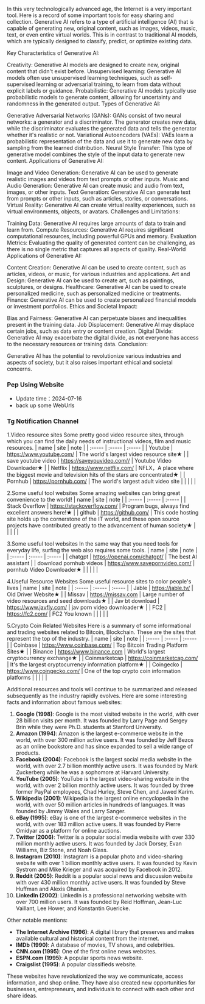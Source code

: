 In this very technologically advanced age, the Internet is a very important tool. Here is a record of some important tools for easy sharing and collection.
Generative AI refers to a type of artificial intelligence (AI) that is capable of generating new, original content, such as images, videos, music, text, or even entire virtual worlds. This is in contrast to traditional AI models, which are typically designed to classify, predict, or optimize existing data.

Key Characteristics of Generative AI:

Creativity: Generative AI models are designed to create new, original content that didn't exist before.
Unsupervised learning: Generative AI models often use unsupervised learning techniques, such as self-supervised learning or adversarial training, to learn from data without explicit labels or guidance.
Probabilistic: Generative AI models typically use probabilistic models to generate content, allowing for uncertainty and randomness in the generated output.
Types of Generative AI:

Generative Adversarial Networks (GANs): GANs consist of two neural networks: a generator and a discriminator. The generator creates new data, while the discriminator evaluates the generated data and tells the generator whether it's realistic or not.
Variational Autoencoders (VAEs): VAEs learn a probabilistic representation of the data and use it to generate new data by sampling from the learned distribution.
Neural Style Transfer: This type of generative model combines the style of the input data to generate new content.
Applications of Generative AI:

Image and Video Generation: Generative AI can be used to generate realistic images and videos from text prompts or other inputs.
Music and Audio Generation: Generative AI can create music and audio from text, images, or other inputs.
Text Generation: Generative AI can generate text from prompts or other inputs, such as articles, stories, or conversations.
Virtual Reality: Generative AI can create virtual reality experiences, such as virtual environments, objects, or avatars.
Challenges and Limitations:

Training Data: Generative AI requires large amounts of data to train and learn from.
Compute Resources: Generative AI requires significant computational resources, including powerful GPUs and memory.
Evaluation Metrics: Evaluating the quality of generated content can be challenging, as there is no single metric that captures all aspects of quality.
Real-World Applications of Generative AI:

Content Creation: Generative AI can be used to create content, such as articles, videos, or music, for various industries and applications.
Art and Design: Generative AI can be used to create art, such as paintings, sculptures, or designs.
Healthcare: Generative AI can be used to create personalized medicine, such as personalized medicine or treatments.
Finance: Generative AI can be used to create personalized financial models or investment portfolios.
Ethics and Societal Impact:

Bias and Fairness: Generative AI can perpetuate biases and inequalities present in the training data.
Job Displacement: Generative AI may displace certain jobs, such as data entry or content creation.
Digital Divide: Generative AI may exacerbate the digital divide, as not everyone has access to the necessary resources or training data.
Conclusion:

Generative AI has the potential to revolutionize various industries and aspects of society, but it also raises important ethical and societal concerns.
### Pep Using Website
* Update time：2024-07-16
* back up some WebUrls
### Tg Notification Channel
1.Video resource sites
Some pretty good video resource sites, through which you can find the daily needs of instructional videos, film and music resources.
| name | site | note |
| :----- | :----- | :----- |
| Youtube | https://www.youtube.com/ |  The world's largest video resource site★ |
| save youtube video | https://saveyouvideo.com// |  Youtube Video Downloader★ |
| Netflix |   https://www.netflix.com/ |   NFLX，A place where the biggest movie and television hits of the stars are concentrated★ | 
| Pornhub |   https://pornhub.com/  | The world's largest adult video site  | 
| | | |

2.Some useful tool websites
Some amazing websites can bring great convenience to the world!
| name | site | note |
| :----- | :----- | :----- |
| Stack Overflow | https://stackoverflow.com/ |  Program bugs, always find excellent answers here!★ |
| github |   https://github.com/ |   This code hosting site holds up the cornerstone of the IT world, and these open source projects have contributed greatly to the advancement of human society★ | 
| | | |

3.Some useful tool websites
In the same way that you need tools for everyday life, surfing the web also requires some tools.
| name | site | note |
| :----- | :----- | :----- |
| chatgpt |  https://openai.com/chatgpt/  | The best AI assistant  | 
| download pornhub videos |   https://www.savepornvideo.com/ |   pornhub Video Downloader★ | 
| | | |

4.Useful Resource Websites
Some useful resource sites to color people's lives
| name | site | note |
| :----- | :----- | :----- |
| Jable | https://jable.tv/ |  Old Driver Website★ |
| Missav |   https://missav.com |   Large number of video resources and seed downloads★ | 
| Jav bt download |  https://www.javfly.com/ | jav porn video downloader★  | 
| FC2 | https://fc2.com/ | FC2 You known |
| | | |

5.Crypto Coin Related Websites
Here is a summary of some informational and trading websites related to Bitcoin, Blockchain. These are the sites that represent the top of the industry.
| name | site | note |
| :----- | :----- | :----- |
| Coinbase | https://www.coinbase.com/ |  Top Bitcoin Trading Platform Sites★ |
| Binance |   https://www.binance.com |   World's largest cryptocurrency exchange★ | 
| Coinmarketcap |  https://coinmarketcap.com/ | It's the largest cryptocurrency information platform★  | 
| Coingecko | https://www.coingecko.com/ | One of the top crypto coin information platforms |
| | | |

Additional resources and tools will continue to be summarized and released subsequently as the industry rapidly evolves.
Here are some interesting facts and information about famous websites:

1. **Google (1998)**: Google is the most visited website in the world, with over 28 billion visits per month. It was founded by Larry Page and Sergey Brin while they were Ph.D. students at Stanford University.
2. **Amazon (1994)**: Amazon is the largest e-commerce website in the world, with over 300 million active users. It was founded by Jeff Bezos as an online bookstore and has since expanded to sell a wide range of products.
3. **Facebook (2004)**: Facebook is the largest social media website in the world, with over 2.7 billion monthly active users. It was founded by Mark Zuckerberg while he was a sophomore at Harvard University.
4. **YouTube (2005)**: YouTube is the largest video-sharing website in the world, with over 2 billion monthly active users. It was founded by three former PayPal employees, Chad Hurley, Steve Chen, and Jawed Karim.
5. **Wikipedia (2001)**: Wikipedia is the largest online encyclopedia in the world, with over 50 million articles in hundreds of languages. It was founded by Jimmy Wales and Larry Sanger.
6. **eBay (1995)**: eBay is one of the largest e-commerce websites in the world, with over 183 million active users. It was founded by Pierre Omidyar as a platform for online auctions.
7. **Twitter (2006)**: Twitter is a popular social media website with over 330 million monthly active users. It was founded by Jack Dorsey, Evan Williams, Biz Stone, and Noah Glass.
8. **Instagram (2010)**: Instagram is a popular photo and video-sharing website with over 1 billion monthly active users. It was founded by Kevin Systrom and Mike Krieger and was acquired by Facebook in 2012.
9. **Reddit (2005)**: Reddit is a popular social news and discussion website with over 430 million monthly active users. It was founded by Steve Huffman and Alexis Ohanian.
10. **LinkedIn (2002)**: LinkedIn is a professional networking website with over 700 million users. It was founded by Reid Hoffman, Jean-Luc Vaillant, Lee Hower, and Konstantin Guericke.

Other notable mentions:

* **The Internet Archive (1996)**: A digital library that preserves and makes available cultural and historical content from the internet.
* **IMDb (1990)**: A database of movies, TV shows, and celebrities.
* **CNN.com (1995)**: One of the first online news websites.
* **ESPN.com (1995)**: A popular sports news website.
* **Craigslist (1995)**: A popular classifieds website.

These websites have revolutionized the way we communicate, access information, and shop online. They have also created new opportunities for businesses, entrepreneurs, and individuals to connect with each other and share ideas.
